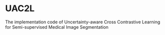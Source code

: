 # UAC2L
The implementation code of Uncertainty-aware Cross Contrastive Learning for Semi-supervised  Medical Image Segmentation
